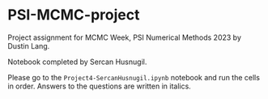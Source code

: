 # PSI-MCMC-project
Project assignment for MCMC Week, PSI Numerical Methods 2023 by Dustin Lang.

Notebook completed by Sercan Husnugil.

Please go to the `Project4-SercanHusnugil.ipynb` notebook and run the cells in order. Answers to the questions are written in italics.